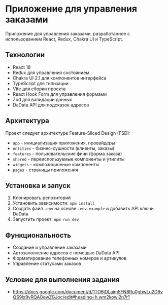 # Приложение для управления заказами

Приложение для управления заказами, разработанное с использованием React, Redux, Chakra UI и TypeScript.

## Технологии

- React 18
- Redux для управления состоянием
- Chakra UI 2.1 для компонентов интерфейса
- TypeScript для типизации
- Vite для сборки проекта
- React Hook Form для управления формами
- Zod для валидации данных
- DaData API для подсказок адресов

## Архитектура

Проект следует архитектуре Feature-Sliced Design (FSD):

- `app` - инициализация приложения, провайдеры
- `entities` - бизнес-сущности (клиенты, заказы)
- `features` - пользовательские фичи (форма заказа)
- `shared` - переиспользуемые компоненты и утилиты
- `widgets` - композиционные компоненты
- `pages` - страницы приложения

## Установка и запуск

1. Клонировать репозиторий
2. Установить зависимости: `npm install`
3. Создать файл `.env` на основе `.env.example` и добавить API ключи DaData
4. Запустить проект: `npm run dev`

## Функциональность

- Создание и управление заказами
- Автозаполнение адресов с помощью DaData API
- Форматирование телефонных номеров и артикулов
- Управление статусами заказов


## Условие для выполнения задания
 - https://docs.google.com/document/d/1TO6jDLaim5FN8Ru0gbwLu2D6vQS9ix9vRQAOewZGJoc/edit#heading=h.wm2kowj2n7r1